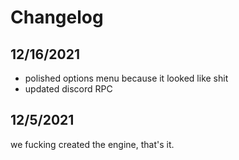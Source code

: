 # Changelog
## 12/16/2021
- polished options menu because it looked like shit
- updated discord RPC
## 12/5/2021
we fucking created the engine, that's it.
